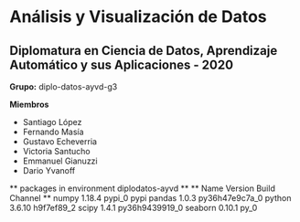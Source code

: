# Análisis y Visualización de Datos

## Diplomatura en Ciencia de Datos, Aprendizaje Automático y sus Aplicaciones - 2020

**Grupo:** diplo-datos-ayvd-g3

**Miembros**
   - Santiago López
   - Fernando Masía
   - Gustavo Echeverria
   - Victoria Santucho
   - Emmanuel Gianuzzi
   - Dario Yvanoff

** packages in environment diplodatos-ayvd **
** Name                    Version                   Build  Channel **
   numpy                     1.18.4                   pypi_0    pypi
   pandas                    1.0.3            py36h47e9c7a_0
   python                    3.6.10               h9f7ef89_2
   scipy                     1.4.1            py36h9439919_0
   seaborn                   0.10.1                     py_0
